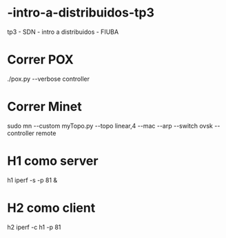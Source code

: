 # -intro-a-distribuidos-tp3
tp3 - SDN - intro a distribuidos - FIUBA 


# Correr POX
./pox.py --verbose controller

# Correr Minet
sudo mn --custom myTopo.py --topo linear,4 --mac --arp --switch ovsk --controller remote

# H1 como server
h1 iperf -s -p 81 &

# H2 como client
h2 iperf -c h1 -p 81
